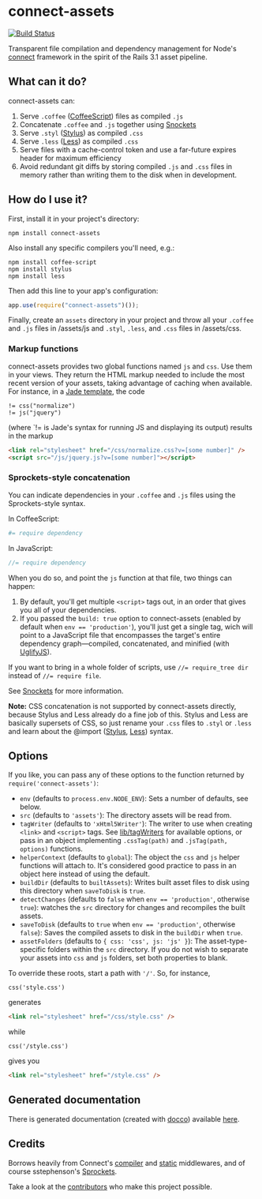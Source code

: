# connect-assets

[![Build Status](https://travis-ci.org/adunkman/connect-assets.png?branch=v3)](https://travis-ci.org/adunkman/connect-assets)

Transparent file compilation and dependency management for Node's [connect](https://github.com/senchalabs/connect) framework in the spirit of the Rails 3.1 asset pipeline.

## What can it do?

connect-assets can:

1. Serve `.coffee` ([CoffeeScript](http://coffeescript.org)) files as compiled `.js`
2. Concatenate `.coffee` and `.js` together using [Snockets](https://github.com/TrevorBurnham/snockets)
3. Serve `.styl` ([Stylus](http://learnboost.github.com/stylus/)) as compiled `.css`
4. Serve `.less` ([Less](http://lesscss.org/)) as compiled `.css`
5. Serve files with a cache-control token and use a far-future expires header for maximum efficiency
6. Avoid redundant git diffs by storing compiled `.js` and `.css` files in memory rather than writing them to the disk when in development.

## How do I use it?

First, install it in your project's directory:

```shell
npm install connect-assets
```

Also install any specific compilers you'll need, e.g.:

```shell
npm install coffee-script
npm install stylus
npm install less
```

Then add this line to your app's configuration:

```javascript
app.use(require("connect-assets")());
```

Finally, create an `assets` directory in your project and throw all your `.coffee` and `.js` files in /assets/js and `.styl`, `.less`, and `.css` files in /assets/css.

### Markup functions

connect-assets provides two global functions named `js` and `css`. Use them in your views. They return the HTML markup needed to include the most recent version of your assets, taking advantage of caching when available. For instance, in a [Jade template](http://jade-lang.com/), the code

```
!= css("normalize")
!= js("jquery")
```

(where `!= is Jade's syntax for running JS and displaying its output) results in the markup

```html
<link rel="stylesheet" href="/css/normalize.css?v=[some number]" />
<script src="/js/jquery.js?v=[some number]"></script>
```

### Sprockets-style concatenation

You can indicate dependencies in your `.coffee` and `.js` files using the Sprockets-style syntax.

In CoffeeScript:

```coffeescript
#= require dependency
```

In JavaScript:

```javascript
//= require dependency
```

When you do so, and point the `js` function at that file, two things can happen:

1. By default, you'll get multiple `<script>` tags out, in an order that gives you all of your dependencies.
2. If you passed the `build: true` option to connect-assets (enabled by default when `env == 'production'`), you'll just get a single tag, wich will point to a JavaScript file that encompasses the target's entire dependency graph—compiled, concatenated, and minified (with [UglifyJS](https://github.com/mishoo/UglifyJS)).

If you want to bring in a whole folder of scripts, use `//= require_tree dir` instead of `//= require file`.

See [Snockets](http://github.com/TrevorBurnham/snockets) for more information.

**Note:** CSS concatenation is not supported by connect-assets directly, because Stylus and Less already do a fine job of this. Stylus and Less are basically supersets of CSS, so just rename your `.css` files to `.styl` or `.less` and learn about the @import ([Stylus](http://learnboost.github.com/stylus/docs/import.html), [Less](http://lesscss.org/#-importing)) syntax.

## Options

If you like, you can pass any of these options to the function returned by `require('connect-assets')`:

* `env` (defaults to `process.env.NODE_ENV`): Sets a number of defaults, see below.
* `src` (defaults to `'assets'`): The directory assets will be read from.
* `tagWriter` (defaults to `'xHtml5Writer'`): The writer to use when creating `<link>` and `<script>` tags. See [lib/tagWriters](https://github.com/adunkman/connect-assets/tree/v3/lib/tagWriters) for available options, or pass in an object implementing `.cssTag(path)` and `.jsTag(path, options)` functions.
* `helperContext` (defaults to `global`): The object the `css` and `js` helper functions will attach to. It's considered good practice to pass in an object here instead of using the default.
* `buildDir` (defaults to `builtAssets`): Writes built asset files to disk using this directory when `saveToDisk` is `true`.
* `detectChanges` (defaults to `false` when `env == 'production'`, otherwise `true`): watches the `src` directory for changes and recompiles the built assets.
* `saveToDisk` (defaults to `true` when `env == 'production'`, otherwise `false`): Saves the compiled assets to disk in the `buildDir` when `true`.
* `assetFolders` (defaults to `{ css: 'css', js: 'js' }`): The asset-type-specific folders within the `src` directory. If you do not wish to separate your assets into `css` and `js` folders, set both properties to blank.

To override these roots, start a path with `'/'`. So, for instance,

```
css('style.css')
```

generates

```html
<link rel="stylesheet" href="/css/style.css" />
```

while

```
css('/style.css')
```

gives you

```html
<link rel="stylesheet" href="/style.css" />
```

## Generated documentation 

There is generated documentation (created with [docco](http://jashkenas.github.com/docco/)) available [here](http://adunkman.github.com/connect-assets/).

## Credits

Borrows heavily from Connect's [compiler](https://github.com/senchalabs/connect/blob/1.6.4/lib/middleware/compiler.js) and [static](https://github.com/senchalabs/connect/blob/1.6.4/lib/middleware/static.js) middlewares, and of course sstephenson's [Sprockets](https://github.com/sstephenson/sprockets).

Take a look at the [contributors](https://github.com/adunkman/connect-assets/contributors) who make this project possible.
